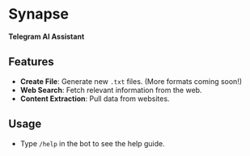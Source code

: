 # Synapse

**Telegram AI Assistant**

## Features

- **Create File**: Generate new `.txt` files. (More formats coming soon!)
- **Web Search**: Fetch relevant information from the web.
- **Content Extraction**: Pull data from websites.

## Usage

- Type `/help` in the bot to see the help guide.
